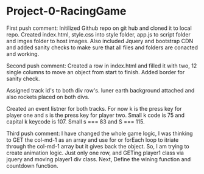# Project-0-RacingGame

First push comment:
Initilized Github repo on git hub and cloned it to local repo. Created index.html, style.css into style folder, app.js to script folder and imges folder to host images. Also included Jquery and bootstrap CDN and added sanity checks to make sure that all files and folders are conacted and working.

Second push comment:
Created a row in index.html and filled it with two, 12 single columns to move an object from start to finish. Added border for sanity check.

Assigned track id's to both div row's. luner earth background attached and also rockets placed on both divs.

Created an event listner for both tracks. For now k is the press key for player one and s is the press key for player two. Small k code is 75 and capital k keycode is 107. Small s === 83 and S === 115.

Third push comment:
I have changed the whole game logic, I was thinking to GET the col-md-1 as an array and use for or forEach loop to itriate through the col-md-1 array but it gives back the object. So, I am trying to create animation logic. Just only one row, and GETing player1 class via jquery and moving player1 div class. Next, Define the wining function and countdown function.